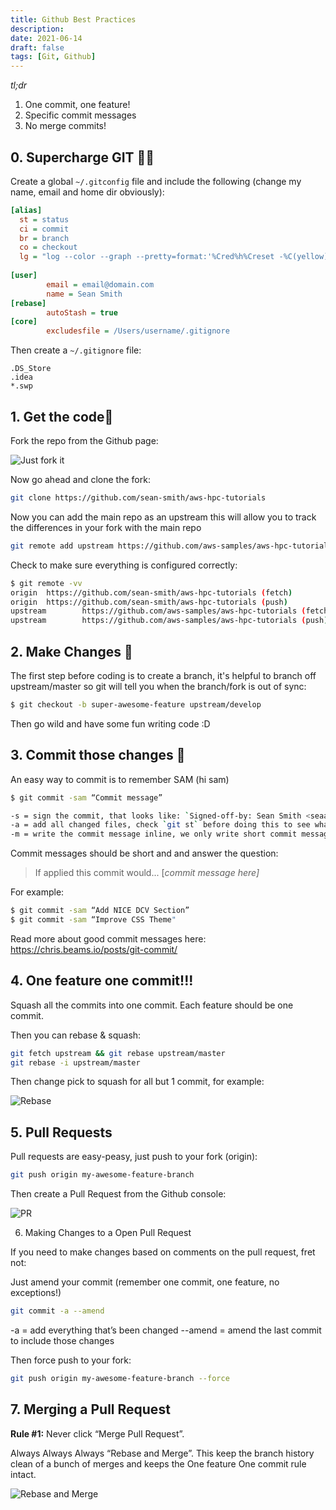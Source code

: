 ```yaml
---
title: Github Best Practices
description:
date: 2021-06-14
draft: false
tags: [Git, Github]
---
```


*tl;dr*

1. One commit, one feature!
2. Specific commit messages
3. No merge commits!


## 0. Supercharge GIT 🦸‍♂️

Create a global `~/.gitconfig` file and include the following (change my name, email and home dir obviously):

```ini
[alias]
  st = status
  ci = commit
  br = branch
  co = checkout
  lg = "log --color --graph --pretty=format:'%Cred%h%Creset -%C(yellow)%d%Creset %s %Cgreen(%cr) %C(bold blue)<%an>%Creset' --abbrev-commit --"
  
[user]
        email = email@domain.com
        name = Sean Smith
[rebase]
        autoStash = true
[core]
        excludesfile = /Users/username/.gitignore
```

Then create a `~/.gitignore` file:

```
.DS_Store
.idea
*.swp
```

## 1. Get the code🍴

Fork the repo from the Github page:

![Just fork it](/img/github/fork.png)

Now go ahead and clone the fork:

```bash
git clone https://github.com/sean-smith/aws-hpc-tutorials
```

Now you can add the main repo as an upstream this will allow you to track the differences in your fork with the main repo

```bash
git remote add upstream https://github.com/aws-samples/aws-hpc-tutorials
```

Check to make sure everything is configured correctly:

```bash
$ git remote -vv
origin  https://github.com/sean-smith/aws-hpc-tutorials (fetch)
origin  https://github.com/sean-smith/aws-hpc-tutorials (push)
upstream        https://github.com/aws-samples/aws-hpc-tutorials (fetch)
upstream        https://github.com/aws-samples/aws-hpc-tutorials (push)
```

## 2. Make Changes 🥗

The first step before coding is to create a branch, it's helpful to branch off upstream/master so git will tell you when the branch/fork is out of sync:

```bash
$ git checkout -b super-awesome-feature upstream/develop
```

Then go wild and have some fun writing code :D

## 3. Commit those changes 🥘

An easy way to commit is to remember SAM (hi sam)

```bash
$ git commit -sam “Commit message”

-s = sign the commit, that looks like: `Signed-off-by: Sean Smith <seaam@amazon.com>`
-a = add all changed files, check `git st` before doing this to see what will change
-m = write the commit message inline, we only write short commit messages so this works for our purposes
```

Commit messages should be short and and answer the question:

> If applied this commit would... [*commit message here]*

For example:

```bash
$ git commit -sam “Add NICE DCV Section”
$ git commit -sam “Improve CSS Theme"
```

Read more about good commit messages here: https://chris.beams.io/posts/git-commit/

## 4. One feature one commit!!!

Squash all the commits into one commit. Each feature should be one commit.

Then you can rebase & squash:

```bash
git fetch upstream && git rebase upstream/master
git rebase -i upstream/master
```

Then change pick to squash for all but 1 commit, for example:

![Rebase](/img/github/rebase.png)

## 5. Pull Requests

Pull requests are easy-peasy, just push to your fork (origin):

```bash
git push origin my-awesome-feature-branch
```

Then create a Pull Request from the Github console:

![PR](/img/github/pr.png)

6. Making Changes to a Open Pull Request

If you need to make changes based on comments on the pull request, fret not:

Just amend your commit (remember one commit, one feature, no exceptions!)

```bash
git commit -a --amend 
```
-a = add everything that’s been changed
--amend = amend the last commit to include those changes

Then force push to your fork:

```bash
git push origin my-awesome-feature-branch --force
```

## 7. Merging a Pull Request

**Rule #1:** Never click “Merge Pull Request”.

Always Always Always “Rebase and Merge”. This keep the branch history clean of a bunch of merges and keeps the One feature One commit rule intact.

![Rebase and Merge](/img/github/rebase-merge.png)